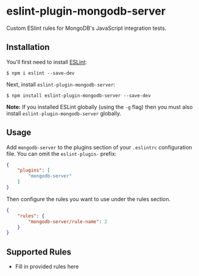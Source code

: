 # eslint-plugin-mongodb-server

Custom ESlint rules for MongoDB's JavaScript integration tests.

## Installation

You'll first need to install [ESLint](http://eslint.org):

```
$ npm i eslint --save-dev
```

Next, install `eslint-plugin-mongodb-server`:

```
$ npm install eslint-plugin-mongodb-server --save-dev
```

**Note:** If you installed ESLint globally (using the `-g` flag) then you must also install `eslint-plugin-mongodb-server` globally.

## Usage

Add `mongodb-server` to the plugins section of your `.eslintrc` configuration file. You can omit the `eslint-plugin-` prefix:

```json
{
    "plugins": [
        "mongodb-server"
    ]
}
```


Then configure the rules you want to use under the rules section.

```json
{
    "rules": {
        "mongodb-server/rule-name": 2
    }
}
```

## Supported Rules

* Fill in provided rules here





